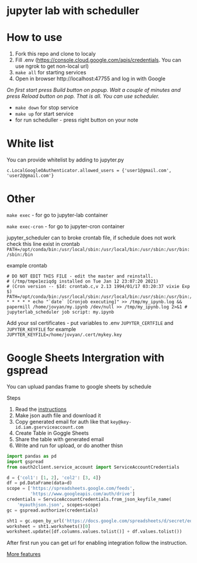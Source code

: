# jupyter lab with scheduller

# How to use 

1. Fork this repo and clone to localy
2. Fill .env (https://console.cloud.google.com/apis/credentials. You can use ngrok to get non-local url)
3. `make all` for starting services
4. Open in browser http://localhost:47755 and log in with Google


*On first start press Build button on popup. Wait a couple of minutes and press Reload button on pop. That is all. You can use scheduler.*

* `make down` for stop service
* `make up` for start service
* for run scheduller - press right button on your note

# White list
You can provide whitelist by adding
to jupyter.py
```
c.LocalGoogleOAuthenticator.allowed_users = {'user1@gmail.com', 'user2@gmail.com'}
```

# Other

`make exec` - for go to jupyter-lab container

`make exec-cron` - for go to jupyter-cron container

jupyter_scheduler can to broke crontab file, if schedule does not work check this line exist in crontab `PATH=/opt/conda/bin:/usr/local/sbin:/usr/local/bin:/usr/sbin:/usr/bin:/sbin:/bin`  

example crontab

```shell
# DO NOT EDIT THIS FILE - edit the master and reinstall.
# (/tmp/tmpe1eziqdg installed on Tue Jan 12 23:07:20 2021)
# (Cron version -- $Id: crontab.c,v 2.13 1994/01/17 03:20:37 vixie Exp $)
PATH=/opt/conda/bin:/usr/local/sbin:/usr/local/bin:/usr/sbin:/usr/bin:/sbin:/bin
* * * * * echo "`date` [Cronjob executing]" >> /tmp/my_ipynb.log && papermill /home/jovyan/my.ipynb /dev/null >> /tmp/my_ipynb.log 2>&1 # jupyterlab_scheduler job script: my.ipynb
```

Add your ssl certificates - put variables to .env `JUPYTER_CERTFILE` and `JUPYTER_KEYFILE` for example `JUPYTER_KEYFILE=/home/jovyan/.cert/mykey.key`

# Google Sheets Intergration with gspread

You can upluad pandas frame to google sheets by schedule


Steps 

1. Read the [instructions](https://gspread.readthedocs.io/en/latest/oauth2.html#enable-api-access-for-a-project)
2. Make json auth file and download it
3. Copy generated email for auth like that `key@key-id.iam.gserviceaccount.com`
3. Create Table in Goggle Sheets 
4. Share the table with generated email
5. Write and run for upload, or do another thisn

```python
import pandas as pd
import gspread
from oauth2client.service_account import ServiceAccountCredentials

d = {'col1': [1, 2], 'col2': [3, 4]}
df = pd.DataFrame(data=d)
scope = ['https://spreadsheets.google.com/feeds',
         'https://www.googleapis.com/auth/drive']
credentials = ServiceAccountCredentials.from_json_keyfile_name(
    'myauthjson.json', scopes=scope)
gc = gspread.authorize(credentials)

sht1 = gc.open_by_url('https://docs.google.com/spreadsheets/d/secret/edit#gid=0')
worksheet = sht1.worksheets()[0]
worksheet.update([df.columns.values.tolist()] + df.values.tolist())

```

After first run you can get url for enabling integration follow the instruction.

[More features](https://gspread.readthedocs.io/)
